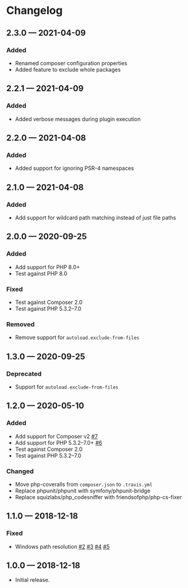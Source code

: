 # Changelog

## 2.3.0 — 2021-04-09

### Added

- Renamed composer configuration properties
- Added feature to exclude whole packages

## 2.2.1 — 2021-04-09

### Added

- Added verbose messages during plugin execution

## 2.2.0 — 2021-04-08

### Added

- Added support for ignoring PSR-4 namespaces

## 2.1.0 — 2021-04-08

### Added

- Add support for wildcard path matching instead of just file paths

## 2.0.0 — 2020-09-25

### Added

- Add support for PHP 8.0+
- Test against PHP 8.0

### Fixed

- Test against Composer 2.0
- Test against PHP 5.3.2–7.0

### Removed

- Remove support for `autoload.exclude-from-files`

## 1.3.0 — 2020-09-25

### Deprecated

- Support for `autoload.exclude-from-files`

## 1.2.0 — 2020-05-10

### Added

- Add support for Composer v2 [#7](https://github.com/mcaskill/composer-plugin-exclude-files/issues/7)
- Add support for PHP 5.3.2–7.0+ [#6](https://github.com/mcaskill/composer-plugin-exclude-files/issues/6)
- Test against Composer 2.0
- Test against PHP 5.3.2–7.0

### Changed

- Move php-coveralls from `composer.json` to `.travis.yml`
- Replace phpunit/phpunit with symfony/phpunit-bridge
- Replace squizlabs/php_codesniffer with friendsofphp/php-cs-fixer

## 1.1.0 — 2018-12-18

### Fixed

- Windows path resolution [#2](https://github.com/mcaskill/composer-plugin-exclude-files/issues/2) [#3](https://github.com/mcaskill/composer-plugin-exclude-files/issues/3) [#4](https://github.com/mcaskill/composer-plugin-exclude-files/issues/4) [#5](https://github.com/mcaskill/composer-plugin-exclude-files/issues/5)

## 1.0.0 — 2018-12-18

- Initial release.
